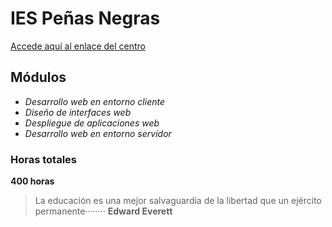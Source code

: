# IES Peñas Negras 
[Accede aquí al enlace del centro](http://ies-pnegras.centros.castillalamancha.es/)

## Módulos 
* _Desarrollo web en entorno cliente_
* _Diseño de interfaces web_
* _Despliegue de aplicaciones web_
* _Desarrollo web en entorno servidor_

### Horas totales
**400 horas**




>La educación es una mejor salvaguardia de la libertad que un ejército permanente········
>                                                    **Edward Everett**

